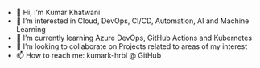 - 👋 Hi, I’m Kumar Khatwani
- 👀 I’m interested in Cloud, DevOps, CI/CD, Automation, AI and Machine Learning 
- 🌱 I’m currently learning Azure DevOps, GitHub Actions and Kubernetes
- 💞️ I’m looking to collaborate on Projects related to areas of my interest
- 📫 How to reach me: kumark-hrbl @ GitHub 

<!---
kumark-hrbl/kumark-hrbl is a ✨ special ✨ repository because its `README.md` (this file) appears on your GitHub profile.
You can click the Preview link to take a look at your changes.
--->
